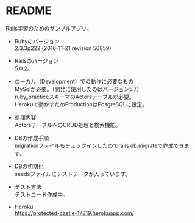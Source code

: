 # README

Rails学習のためのサンプルアプリ。

* Rubyのバージョン  
    2.3.3p222 (2016-11-21 revision 56859)
    
* Railsのバージョン  
    5.0.2。
    
* ローカル（Development）での動作に必要なもの  
    MySqlが必要。（開発に使用したのはバージョン5.7）  
    ruby_practiceスキーマのActorsテーブルが必要。  
    Herokuで動かすためProductionはPosgreSQLに設定。
    
* 処理内容  
   ActorsテーブルへのCRUD処理と検索機能。

* DBの作成手順  
    migrationファイルもチェックインしたのでrails db:migrateで作成できます。
    
* DBの初期化  
    seedsファイルにテストデータが入っています。
    
* テスト方法  
    テストコード作成中。

* Heroku  
    https://protected-castle-17819.herokuapp.com/  
